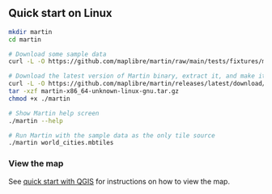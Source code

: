 ## Quick start on Linux

```bash
mkdir martin
cd martin

# Download some sample data
curl -L -O https://github.com/maplibre/martin/raw/main/tests/fixtures/mbtiles/world_cities.mbtiles

# Download the latest version of Martin binary, extract it, and make it executable
curl -L -O https://github.com/maplibre/martin/releases/latest/download/martin-x86_64-unknown-linux-gnu.tar.gz
tar -xzf martin-x86_64-unknown-linux-gnu.tar.gz
chmod +x ./martin

# Show Martin help screen
./martin --help

# Run Martin with the sample data as the only tile source
./martin world_cities.mbtiles
```

### View the map

See [quick start with QGIS](quick-start-qgis.md) for instructions on how to view the map.
